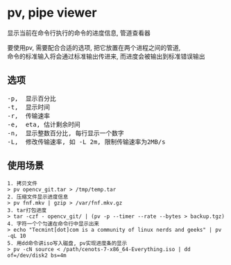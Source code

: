 # pv, pipe viewer
显示当前在命令行执行的命令的进度信息, 管道查看器

要使用pv, 需要配合合适的选项, 把它放置在两个进程之间的管道,<br/> 
命令的标准输入将会通过标准输出传进来, 而进度会被输出到标准错误输出<br/>

## 选项
<pre>
-p,  显示百分比
-t,  显示时间
-r,  传输速率
-e,  eta, 估计剩余时间
-n,  显示整数百分比, 每行显示一个数字
-L,  修改传输速率, 如 -L 2m, 限制传输速率为2MB/s
</pre>

## 使用场景
```
1. 拷贝文件
> pv opencv_git.tar > /tmp/temp.tar
2. 压缩文件显示进度信息
> pv fnf.mkv | gzip > /var/fnf.mkv.gz
3. tar打包进度
> tar -czf - opencv_git/ | (pv -p --timer --rate --bytes > backup.tgz)
4. 字符一个个匀速在命令行中显示出来
> echo "Tecmint[dot]com is a community of linux nerds and geeks" | pv -qL 10
5. 用dd命令讲iso写入磁盘, pv实现进度条的显示
> pv -cN source < /path/cenots-7-x86_64-Everything.iso | dd of=/dev/disk2 bs=4m
```
